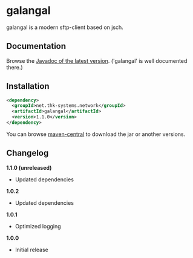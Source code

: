 # galangal

galangal is a modern sftp-client based on jsch. 


## Documentation

Browse the [Javadoc of the latest version](http://www.thk-systems.de/content/oss/javadoc/galangal/current/index.html). ('galangal' is well documented there.)


## Installation

```xml
<dependency>
  <groupId>net.thk-systems.network</groupId>
  <artifactId>galangal</artifactId>
  <version>1.1.0</version>
</dependency>
```
You can browse [maven-central](http://search.maven.org/#artifactdetails|net.thk-systems.network|galangal|1.0.2|jar) to download the jar or another versions.


## Changelog

**1.1.0 (unreleased)**

* Updated dependencies

**1.0.2**

* Updated dependencies

**1.0.1**

* Optimized logging

**1.0.0**

* Initial release

